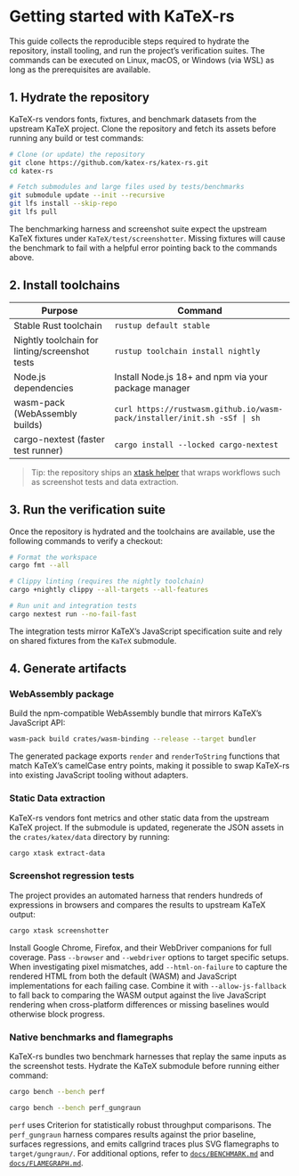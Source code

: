 # Getting started with KaTeX-rs

This guide collects the reproducible steps required to hydrate the repository,
install tooling, and run the project’s verification suites. The commands can be
executed on Linux, macOS, or Windows (via WSL) as long as the prerequisites are
available.

## 1. Hydrate the repository

KaTeX-rs vendors fonts, fixtures, and benchmark datasets from the upstream
KaTeX project. Clone the repository and fetch its assets before running any
build or test commands:

```bash
# Clone (or update) the repository
git clone https://github.com/katex-rs/katex-rs.git
cd katex-rs

# Fetch submodules and large files used by tests/benchmarks
git submodule update --init --recursive
git lfs install --skip-repo
git lfs pull
```

The benchmarking harness and screenshot suite expect the upstream KaTeX
fixtures under `KaTeX/test/screenshotter`. Missing fixtures will cause the
benchmark to fail with a helpful error pointing back to the commands above.

## 2. Install toolchains

| Purpose | Command |
| --- | --- |
| Stable Rust toolchain | `rustup default stable` |
| Nightly toolchain for linting/screenshot tests | `rustup toolchain install nightly` |
| Node.js dependencies | Install Node.js 18+ and npm via your package manager |
| wasm-pack (WebAssembly builds) | `curl https://rustwasm.github.io/wasm-pack/installer/init.sh -sSf \| sh` |
| cargo-nextest (faster test runner) | `cargo install --locked cargo-nextest` |

> Tip: the repository ships an [xtask helper](../xtask/src/main.rs) that wraps
> workflows such as screenshot tests and data extraction.

## 3. Run the verification suite

Once the repository is hydrated and the toolchains are available, use the
following commands to verify a checkout:

```bash
# Format the workspace
cargo fmt --all

# Clippy linting (requires the nightly toolchain)
cargo +nightly clippy --all-targets --all-features

# Run unit and integration tests
cargo nextest run --no-fail-fast
```

The integration tests mirror KaTeX’s JavaScript specification suite and rely on
shared fixtures from the `KaTeX` submodule.

## 4. Generate artifacts

### WebAssembly package

Build the npm-compatible WebAssembly bundle that mirrors KaTeX’s JavaScript API:

```bash
wasm-pack build crates/wasm-binding --release --target bundler
```

The generated package exports `render` and `renderToString` functions that match
KaTeX’s camelCase entry points, making it possible to swap KaTeX-rs into existing
JavaScript tooling without adapters.

### Static Data extraction

KaTeX-rs vendors font metrics and other static data from the upstream KaTeX
project. If the submodule is updated, regenerate the JSON assets in the `crates/katex/data`
directory by running:
```bash
cargo xtask extract-data
```

### Screenshot regression tests

The project provides an automated harness that renders hundreds of expressions
in browsers and compares the results to upstream KaTeX output:

```bash
cargo xtask screenshotter
```

Install Google Chrome, Firefox, and their WebDriver companions for full
coverage. Pass `--browser` and `--webdriver` options to target specific setups.
When investigating pixel mismatches, add `--html-on-failure` to capture the
rendered HTML from both the default (WASM) and JavaScript implementations for
each failing case. Combine it with `--allow-js-fallback` to fall back to
comparing the WASM output against the live JavaScript rendering when
cross-platform differences or missing baselines would otherwise block progress.

### Native benchmarks and flamegraphs

KaTeX-rs bundles two benchmark harnesses that replay the same inputs as the
screenshot tests. Hydrate the KaTeX submodule before running either command:

```bash
cargo bench --bench perf

cargo bench --bench perf_gungraun
```

`perf` uses Criterion for statistically robust throughput comparisons. The
`perf_gungraun` harness compares results against the prior baseline, surfaces
regressions, and emits callgrind traces plus SVG flamegraphs to
`target/gungraun/`. For additional options, refer to
[`docs/BENCHMARK.md`](BENCHMARK.md) and [`docs/FLAMEGRAPH.md`](FLAMEGRAPH.md).
